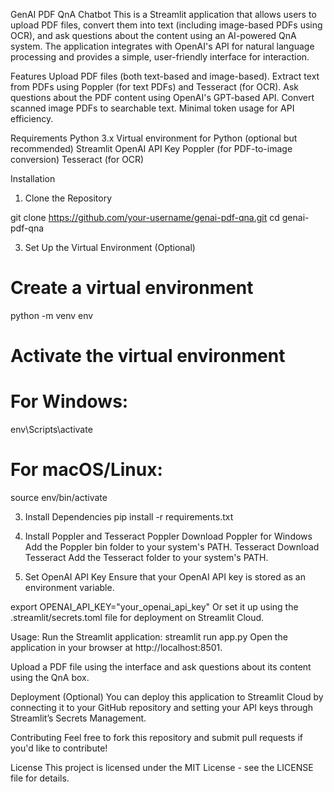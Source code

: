 GenAI PDF QnA Chatbot
This is a Streamlit application that allows users to upload PDF files, convert them into text (including image-based PDFs using OCR), and ask questions about the content using an AI-powered QnA system. The application integrates with OpenAI's API for natural language processing and provides a simple, user-friendly interface for interaction.

Features
Upload PDF files (both text-based and image-based).
Extract text from PDFs using Poppler (for text PDFs) and Tesseract (for OCR).
Ask questions about the PDF content using OpenAI's GPT-based API.
Convert scanned image PDFs to searchable text.
Minimal token usage for API efficiency.


Requirements
Python 3.x
Virtual environment for Python (optional but recommended)
Streamlit
OpenAI API Key
Poppler (for PDF-to-image conversion)
Tesseract (for OCR)


Installation

1. Clone the Repository

git clone https://github.com/your-username/genai-pdf-qna.git
cd genai-pdf-qna

3. Set Up the Virtual Environment (Optional)

# Create a virtual environment
python -m venv env

# Activate the virtual environment

# For Windows:
env\Scripts\activate

# For macOS/Linux:
source env/bin/activate


3. Install Dependencies
pip install -r requirements.txt

5. Install Poppler and Tesseract
Poppler
Download Poppler for Windows
Add the Poppler bin folder to your system's PATH.
Tesseract
Download Tesseract
Add the Tesseract folder to your system's PATH.

7. Set OpenAI API Key
Ensure that your OpenAI API key is stored as an environment variable.

export OPENAI_API_KEY="your_openai_api_key"
Or set it up using the .streamlit/secrets.toml file for deployment on Streamlit Cloud.

Usage:
Run the Streamlit application:
streamlit run app.py
Open the application in your browser at http://localhost:8501.

Upload a PDF file using the interface and ask questions about its content using the QnA box.

Deployment (Optional)
You can deploy this application to Streamlit Cloud by connecting it to your GitHub repository and setting your API keys through Streamlit’s Secrets Management.

Contributing
Feel free to fork this repository and submit pull requests if you'd like to contribute!

License
This project is licensed under the MIT License - see the LICENSE file for details.
